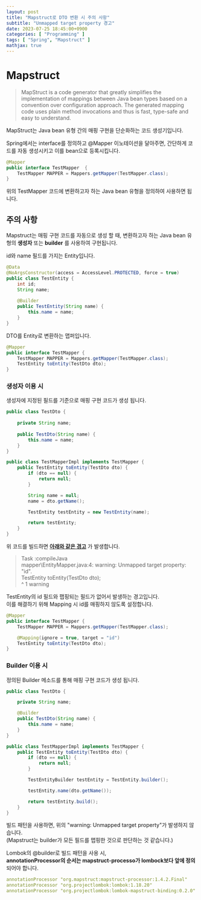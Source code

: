 ```yaml
---
layout: post
title: "Mapstruct로 DTO 변환 시 주의 사항"
subtitle: "Unmapped target property 경고"
date: 2023-07-25 18:45:00+0900
categories: [ "Programming" ]
tags: [ "Spring", "Mapstruct" ]
mathjax: true
---
```


# Mapstruct 
> MapStruct is a code generator that greatly simplifies the implementation of mappings between Java bean types based on a convention over configuration approach.
The generated mapping code uses plain method invocations and thus is fast, type-safe and easy to understand.

MapStruct는 Java bean 유형 간의 매핑 구현을 단순화하는 코드 생성기입니다.  

Spring에서는 interface를 정의하고 @Mapper 이노테이션을 달아주면, 간단하게 코드를 자동 생성시키고 이를 bean으로 등록시킵니다.

```java
@Mapper
public interface TestMapper  {
    TestMapper MAPPER = Mappers.getMapper(TestMapper.class);
}
```

위의 TestMapper 코드에 변환하고자 하는 Java bean 유형을 정의하여 사용하면 됩니다.  

## 주의 사항
Mapstruct는 매핑 구현 코드를 자동으로 생성 할 때, 변환하고자 하는 Java bean 유형의 __생성자__ 또는 __builder__ 를 사용하여 구현됩니다.  

id와 name 필드를 가지는 Entity입니다.  
```java
@Data
@NoArgsConstructor(access = AccessLevel.PROTECTED, force = true)
public class TestEntity {
    int id;
    String name;
    
    @Builder
    public TestEntity(String name) {
        this.name = name;
    }
}
```

DTO를 Entity로 변환하는 맵퍼입니다.   
```java
@Mapper
public interface TestMapper {
    TestMapper MAPPER = Mappers.getMapper(TestMapper.class);
    TestEntity toEntity(TestDto dto);
}
```

### 생성자 이용 시
생성자에 지정된 필드를 기준으로 매핑 구현 코드가 생성 됩니다.
```java
public class TestDto {
    
    private String name;
    
    public TestDto(String name) {
        this.name = name;
    }
}
```
```java
public class TestMapperImpl implements TestMapper {
    public TestEntity toEntity(TestDto dto) {
        if (dto == null) {
            return null;
        }

        String name = null;
        name = dto.getName();

        TestEntity testEntity = new TestEntity(name);

        return testEntity;
    }
}
```
위 코드를 빌드하면 __<U>아래와 같은 경고</U>__ 가 발생합니다. 
> Task :compileJava  
mapper\EntityMapper.java:4: warning: Unmapped target property: "id".  
TestEntity toEntity(TestDto dto);  
^
1 warning

TestEntity의 id 필드와 팹핑되는 필드가 없어서 발생하는 경고입니다.  
이를 해결하기 위해 Mapping 시 id를 매핑하지 않도록 설정합니다.  
```java
@Mapper
public interface TestMapper {
    TestMapper MAPPER = Mappers.getMapper(TestMapper.class);

    @Mapping(ignore = true, target = "id")
    TestEntity toEntity(TestDto dto);
}

```
### Builder 이용 시
정의된 Builder 메소드를 통해 매핑 구현 코드가 생성 됩니다.  
```java
public class TestDto {

    private String name;

    @Builder
    public TestDto(String name) {
        this.name = name;
    }
}
```
```java
public class TestMapperImpl implements TestMapper {
    public TestEntity toEntity(TestDto dto) {
        if (dto == null) {
            return null;
        }

        TestEntityBuilder testEntity = TestEntity.builder();

        testEntity.name(dto.getName());

        return testEntity.build();
    }
}
```

빌드 패턴을 사용하면, 위의 "warning: Unmapped target property"가 발생하지 않습니다.  
(Mapstruct는 builder가 모든 필드를 맵핑한 것으로 판단하는 것 같습니다.)


Lombok의 @builder로 빌드 패턴을 사용 시,   
__annotationProcessor의 순서는 mapstruct-processo가 lombock보다 앞에 정의__ 되어야 합니다.
```yaml
annotationProcessor "org.mapstruct:mapstruct-processor:1.4.2.Final"
annotationProcessor "org.projectlombok:lombok:1.18.20"
annotationProcessor "org.projectlombok:lombok-mapstruct-binding:0.2.0"
```